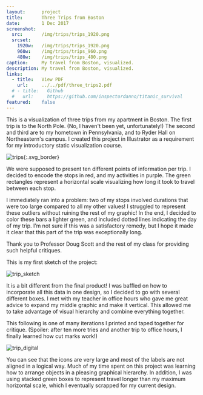 ```yaml
---
layout:      project
title:       Three Trips from Boston
date:        1 Dec 2017
screenshot:
  src:       /img/trips/trips_1920.png
  srcset:
    1920w:   /img/trips/trips_1920.png
    960w:    /img/trips/trips_960.png
    480w:    /img/trips/trips_480.png
caption:     My travel from Boston, visualized.
description: My travel from Boston, visualized.
links:
  - title:   View PDF
    url:     ../../pdf/three_trips2.pdf
  # - title:   Github
  #   url:     https://github.com/inspectordanno/titanic_survival
featured:    false
---
```

This is a visualization of three trips from my apartment in Boston. The first trip is to the North Pole. (No, I haven't been yet, unfortunately!) The second and third are to my hometown in Pennsylvania, and to Ryder Hall on Northeastern's campus. I created this project in Illustrator as a requirement for my introductory static visualization course.

![trips](../../img/trips/three_trips_fonts.svg){:.svg_border}

We were supposed to present ten different points of information per trip. I decided to encode the stops in red, and my activities in purple. The green rectangles represent a horizontal scale visualizing how long it took to travel between each stop.

I immediately ran into a problem: two of my stops involved durations that were too large compared to all my other values! I struggled to represent these outliers without ruining the rest of my graphic! In the end, I decided to color these bars a lighter green, and included dotted lines indicating the day of my trip. I’m not sure if this was a satisfactory remedy, but I hope it made it clear that this part of the trip was exceptionally long.

Thank you to Professor Doug Scott and the rest of my class for providing such helpful critiques.

This is my first sketch of the project:

![trip_sketch](../../img/trips/trip_sketch.png)

It is a bit different from the final product! I was baffled on how to incorporate all this data in one design, so I decided to go with several different boxes. I met with my teacher in office hours who gave me great advice to expand my middle graphic and make it vertical. This allowed me to take advantage of visual hierarchy and combine everything together.

This following is one of many iterations I printed and taped together for critique. (Spoiler: after ten more tries and another trip to office hours, I finally learned how cut marks work!)

![trip_digital](../../img/trips/trip_digital.png)

You can see that the icons are very large and most of the labels are not aligned in a logical way. Much of my time spent on this project was learning how to arrange objects in a pleasing graphical hierarchy. In addition, I was using stacked green boxes to represent travel longer than my maximum horizontal scale, which I eventually scrapped for my current design.